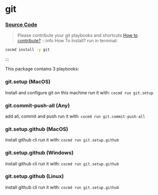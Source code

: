# git
### [ Source Code ](https://github.com/cocmd/hub/tree/master/packages/git)
> Please contribute your git playbooks and shortcuts
> [How to contribute?](https://cocmd.org/docs/contributing)
:::info How To Install?
run in terminal:
```bash
cocmd install -y git
```
:::


This package contains 3 playbooks:

### git.setup (MacOS)
Install and configure git on this machine
run it with: `cocmd run git.setup`

### git.commit-push-all (Any)
add all, commit and push
run it with: `cocmd run git.commit-push-all`

### git.setup.github (MacOS)
install github cli
run it with: `cocmd run git.setup.github`

### git.setup.github (Windows)
install github cli
run it with: `cocmd run git.setup.github`

### git.setup.github (Linux)
install github cli
run it with: `cocmd run git.setup.github`




